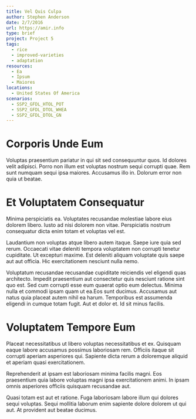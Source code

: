```yaml
---
title: Vel Quis Culpa
author: Stephen Anderson
date: 2/7/2016
url: https://amir.info
type: brief
project: Project 5
tags:
  - rice
  - improved-varieties
  - adaptation
resources:
  - Ea
  - Ipsum
  - Maiores
locations:
  - United States Of America
scenarios:
  - SSP2_GFDL_HTOL_POT
  - SSP2_GFDL_DTOL_WHEA
  - SSP2_GFDL_DTOL_GN
---
```

# Corporis Unde Eum
Voluptas praesentium pariatur in qui sit sed consequuntur quos. Id dolores velit adipisci. Porro non illum est voluptas nostrum sequi corrupti quae. Rem sunt numquam sequi ipsa maiores. Accusamus illo in. Dolorum error non quia ut beatae.

# Et Voluptatem Consequatur
Minima perspiciatis ea. Voluptates recusandae molestiae labore eius dolorem libero. Iusto ad nisi dolorem non vitae. Perspiciatis nostrum consequatur dicta enim totam et voluptas vel est.
 Laudantium non voluptas atque libero autem itaque. Saepe iure quia sed rerum. Occaecati vitae deleniti tempora voluptatem non corrupti tenetur cupiditate. Ut excepturi maxime. Est deleniti aliquam voluptate quis saepe aut aut officia. Hic exercitationem nesciunt nulla nemo.
 Voluptatum recusandae recusandae cupiditate reiciendis vel eligendi quas architecto. Impedit praesentium aut consectetur quis nesciunt ratione sint quo est. Sed cum corrupti esse eum quaerat optio eum delectus. Minima nulla et commodi ipsam quam ut ea.Eos sunt ducimus. Accusamus aut natus quia placeat autem nihil ea harum. Temporibus est assumenda eligendi in cumque totam fugit. Aut et dolor et. Id sit minus facilis.

# Voluptatem Tempore Eum
Placeat necessitatibus ut libero voluptas necessitatibus et ex. Quisquam eaque labore accusamus possimus laboriosam rem. Officiis itaque sit corrupti aperiam asperiores qui. Sapiente dicta rerum a doloremque aliquid et aperiam quasi exercitationem.
 Reprehenderit at ipsam est laboriosam minima facilis magni. Eos praesentium quia labore voluptas magni ipsa exercitationem animi. In ipsam omnis asperiores officiis quisquam recusandae aut.
 Quasi totam est aut et ratione. Fuga laboriosam labore illum qui dolores sequi voluptas. Sequi mollitia laborum enim sapiente dolore dolorem ut qui aut. At provident aut beatae ducimus.
